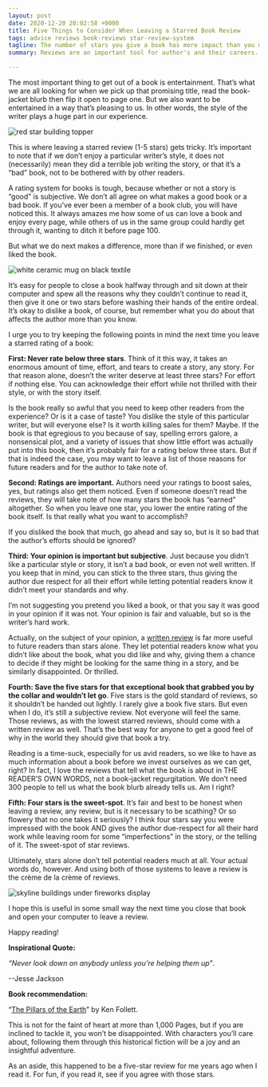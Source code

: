 ```yaml
---
layout: post
date: 2020-12-20 20:02:58 +0000
title: Five Things to Consider When Leaving a Starred Book Review
tags: advice reviews book-reviews star-review-system
tagline: The number of stars you give a book has more impact than you may realize.
summary: Reviews are an important tool for author's and their careers.

---
```

The most important thing to get out of a book is entertainment. That’s what we are all looking for when we pick up that promising title, read the book-jacket blurb then flip it open to page one. But we also want to be entertained in a way that’s pleasing to us. In other words, the style of the writer plays a huge part in our experience.

![red star building topper](https://images.unsplash.com/photo-1532611263447-c1f0c809b1f7?ixid=MXwxMjA3fDB8MHxzZWFyY2h8Mzl8fHN0YXJ8ZW58MHx8MHw%3D&ixlib=rb-1.2.1&w=1000&q=80)

This is where leaving a starred review (1-5 stars) gets tricky. It’s important to note that if we don’t enjoy a particular writer’s style, it does not (necessarily) mean they did a terrible job writing the story, or that it’s a “bad” book, not to be bothered with by other readers.

A rating system for books is tough, because whether or not a story is “good” is subjective. We don’t all agree on what makes a good book or a bad book. If you’ve ever been a member of a book club, you will have noticed this. It always amazes me how some of us can love a book and enjoy every page, while others of us in the same group could hardly get through it, wanting to ditch it before page 100.

But what we do next makes a difference, more than if we finished, or even liked the book.

![white ceramic mug on black textile](https://images.unsplash.com/photo-1596075500488-3093904a2cfd?ixid=MXwxMjA3fDB8MHxzZWFyY2h8MTB8fHJlYWRpbmclMjBib29rfGVufDB8fDB8&ixlib=rb-1.2.1&w=1000&q=80)

It’s easy for people to close a book halfway through and sit down at their computer and spew all the reasons why they couldn’t continue to read it, then give it one or two stars before washing their hands of the entire ordeal. It’s okay to dislike a book, of course, but remember what you do about that affects the author more than you know.

I urge you to try keeping the following points in mind the next time you leave a starred rating of a book:

**First: Never rate below three stars**. Think of it this way, it takes an enormous amount of time, effort, and tears to create a story, any story. For that reason alone, doesn’t the writer deserve at least three stars? For effort if nothing else. You can acknowledge their effort while not thrilled with their style, or with the story itself.

Is the book really so awful that you need to keep other readers from the experience? Or is it a case of taste? You dislike the style of this particular writer, but will everyone else? Is it worth killing sales for them? Maybe. If the book is that egregious to you because of say, spelling errors galore, a nonsensical plot, and a variety of issues that show little effort was actually put into this book, then it’s probably fair for a rating below three stars. But if that is indeed the case, you may want to leave a list of those reasons for future readers and for the author to take note of.

**Second: Ratings are important.** Authors need your ratings to boost sales, yes, but ratings also get them noticed. Even if someone doesn’t read the reviews, they will take note of how many stars the book has “earned” altogether. So when you leave one star, you lower the entire rating of the book itself. Is that really what you want to accomplish?

If you disliked the book that much, go ahead and say so, but is it so bad that the author’s efforts should be ignored?

**Third: Your opinion is important but subjective**. Just because you didn’t like a particular style or story, it isn’t a bad book, or even not well written. If you keep that in mind, you can stick to the three stars, thus giving the author due respect for all their effort while letting potential readers know it didn’t meet your standards and why.

I’m not suggesting you pretend you liked a book, or that you say it was good in your opinion if it was not. Your opinion is fair and valuable, but so is the writer’s hard work.

Actually, on the subject of your opinion, a [written review](https://sixtyandme.com/just-read-a-book-why-its-important-for-you-to-leave-a-book-review/ "written review") is far more useful to future readers than stars alone. They let potential readers know what you didn’t like about the book, what you did like and why, giving them a chance to decide if they might be looking for the same thing in a story, and be similarly disappointed. Or thrilled.

**Fourth: Save the five stars for that exceptional book that grabbed you by the collar and wouldn’t let go**. Five stars is the gold standard of reviews, so it shouldn’t be handed out lightly. I rarely give a book five stars. But even when I do, it’s still a subjective review. Not everyone will feel the same. Those reviews, as with the lowest starred reviews, should come with a written review as well. That’s the best way for anyone to get a good feel of why in the world they should give that book a try.

Reading is a time-suck, especially for us avid readers, so we like to have as much information about a book before we invest ourselves as we can get, right? In fact, I love the reviews that tell what the book is about in THE READER’S OWN WORDS, not a book-jacket regurgitation. We don’t need 300 people to tell us what the book blurb already tells us. Am I right?

**Fifth: Four stars is the sweet-spot**. It’s fair and best to be honest when leaving a review, any review, but is it necessary to be scathing? Or so flowery that no one takes it seriously? I think four stars say you were impressed with the book AND gives the author due-respect for all their hard work while leaving room for some “imperfections” in the story, or the telling of it. The sweet-spot of star reviews.

Ultimately, stars alone don’t tell potential readers much at all. Your actual words do, however. And using both of those systems to leave a review is the crème de la crème of reviews.

![skyline buildings under fireworks display](https://images.unsplash.com/photo-1549534077-1b4f31dd59ea?ixid=MXwxMjA3fDB8MHxwaG90by1wYWdlfHx8fGVufDB8fHw%3D&ixlib=rb-1.2.1&auto=format&fit=crop&w=1000&q=80)

I hope this is useful in some small way the next time you close that book and open your computer to leave a review.

Happy reading!

**Inspirational Quote:**

_“Never look down on anybody unless you’re helping them up”_.

\--Jesse Jackson

**Book recommendation:**

“[The Pillars of the Earth](https://www.amazon.com/Pillars-Earth-Kingsbridge-Book-ebook/dp/B003TO5GXU/ref=sr_1_1?crid=1ONXNRXOT0YJT&dchild=1&keywords=the+pillars+of+the+earth&qid=1608495020&sprefix=The+Pillars+of+The+Earth%2Caps%2C259&sr=8-1 "The Pillars of the Earth")” by Ken Follett.

This is not for the faint of heart at more than 1,000 Pages, but if you are inclined to tackle it, you won’t be disappointed. With characters you’ll care about, following them through this historical fiction will be a joy and an insightful adventure.

As an aside, this happened to be a five-star review for me years ago when I read it. For fun, if you read it, see if you agree with those stars.